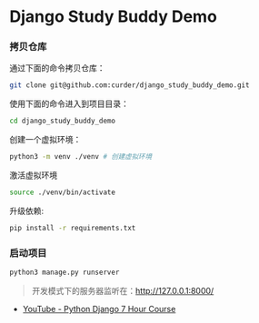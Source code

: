 # Django Study Buddy Demo

### 拷贝仓库

通过下面的命令拷贝仓库：
```bash
git clone git@github.com:curder/django_study_buddy_demo.git

```

使用下面的命令进入到项目目录：
```bash
cd django_study_buddy_demo
```

创建一个虚拟环境：
```bash
python3 -m venv ./venv # 创建虚拟环境
```

激活虚拟环境
```bash
source ./venv/bin/activate 
```

升级依赖:
```bash
pip install -r requirements.txt
```

### 启动项目


```bash
python3 manage.py runserver
```

> 开发模式下的服务器监听在：http://127.0.0.1:8000/

- [YouTube - Python Django 7 Hour Course](https://www.youtube.com/watch?v=PtQiiknWUcI)